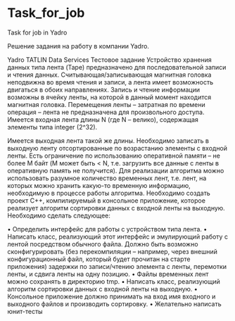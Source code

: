 # Task_for_job
Task for job in Yadro

Решение задания на работу в компании Yadro.

Yadro TATLIN Data Services
Тестовое задание
Устройство хранения данных типа лента (Tape) предназначено для последовательной записи и 
чтения данных. Считывающая/записывающая магнитная головка неподвижна во время чтения и 
записи, а лента имеет возможность двигаться в обоих направлениях. Запись и чтение информации 
возможны в ячейку ленты, на которой в данный момент находится магнитная головка. 
Перемещения ленты – затратная по времени операция – лента не предназначена для 
произвольного доступа.
Имеется входная лента длины N (где N – велико), содержащая элементы типа integer (2^32). 

Имеется выходная лента такой же длины. Необходимо записать в выходную ленту 
отсортированные по возрастанию элементы с входной ленты. Есть ограничение по использованию 
оперативной памяти – не более M байт (M может быть < N, т.е. загрузить все данные с ленты в 
оперативную память не получится). Для реализации алгоритма можно использовать разумное 
количество временных лент, т.е. лент, на которых можно хранить какую-то временную 
информацию, необходимую в процессе работы алгоритма.
Необходимо создать проект С++, компилируемый в консольное приложение, которое реализует 
алгоритм сортировки данных с входной ленты на выходную. Необходимо сделать следующее:

• Определить интерфейс для работы с устройством типа лента.
• Написать класс, реализующий этот интерфейс и эмулирующий работу с лентой 
посредством обычного файла. Должно быть возможно сконфигурировать (без 
перекомпиляции – например, через внешний конфигурационный файл, который будет 
прочитан на старте приложения) задержки по записи/чтению элемента с ленты, перемотки 
ленты, и сдвига ленты на одну позицию.
• Файлы временных лент можно сохранять в директорию tmp.
• Написать класс, реализующий алгоритм сортировки данных с входной ленты на выходную.
• Консольное приложение должно принимать на вход имя входного и выходного файлов и 
производить сортировку.
• Желательно написать юнит-тесты

